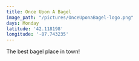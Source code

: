 ```yaml
---
title: Once Upon A Bagel
image_path: "/pictures/OnceUponaBagel-logo.png"
days: Monday
latitude: '42.118198' 
longitude: '-87.743235'
---
```


The best bagel place in town!
